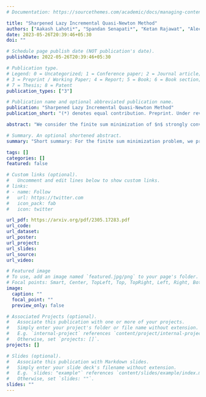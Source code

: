 ```yaml
---
# Documentation: https://sourcethemes.com/academic/docs/managing-content/

title: "Sharpened Lazy Incremental Quasi-Newton Method"
authors: ["Aakash Lahoti*", "Spandan Senapati*", "Ketan Rajawat", "Alec Koppel"]
date: 2023-05-26T20:39:46+05:30
doi: ""

# Schedule page publish date (NOT publication's date).
publishDate: 2022-05-26T20:39:46+05:30

# Publication type.
# Legend: 0 = Uncategorized; 1 = Conference paper; 2 = Journal article;
# 3 = Preprint / Working Paper; 4 = Report; 5 = Book; 6 = Book section;
# 7 = Thesis; 8 = Patent
publication_types: ["3"]

# Publication name and optional abbreviated publication name.
publication: "Sharpened Lazy Incremental Quasi-Newton Method"
publication_short: "(*) denotes equal contribution. Preprint. Under review"

abstract: "We consider the finite sum minimization of $n$ strongly convex and smooth functions with Lipschitz continuous Hessians in $d$ dimensions. In many applications where such problems arise, including maximum likelihood estimation, empirical risk minimization, and unsupervised learning, the number of observations $n$ is large, and it becomes necessary to use incremental or stochastic algorithms whose per-iteration complexity is independent of $n$. Of these, the incremental/stochastic variants of the Newton method exhibit superlinear convergence, but incur a per-iteration complexity of $O(d ^ 3)$, which may be prohibitive in large-scale settings. On the other hand, the incremental Quasi-Newton method incurs a per-iteration complexity of $O(d ^ 2)$ but its superlinear convergence rate has only been characterized asymptotically. This work puts forth the Sharpened Lazy Incremental Quasi-Newton (SLIQN) method that achieves the best of both worlds: an explicit superlinear convergence rate with a per-iteration complexity of $O(d ^ 2)$. Building upon the recently proposed Sharpened Quasi-Newton method, the proposed incremental variant incorporates a hybrid update strategy incorporating both classic and greedy BFGS updates. The proposed lazy update rule distributes the computational complexity between the iterations, so as to enable a per-iteration complexity of $O(d ^ 2)$. Numerical tests demonstrate the superiority of SLIQN over all other incremental and stochastic Quasi-Newton variants."

# Summary. An optional shortened abstract.
summary: "Short summary: For the finite sum minimization problem, we propose the sharpened lazy incremental quasi-newton (SLIQN) method which has a per-iteration complexity of $O(d ^ 2)$ and an explicit non-asymptotic superlinear convergence rate. To the best of our knowledge, SLIQN is the first algorithm with an $O(d ^ 2)$ complexity per-iteration and an explicit non-asymptotic rate."

tags: []
categories: []
featured: false

# Custom links (optional).
#   Uncomment and edit lines below to show custom links.
# links:
# - name: Follow
#   url: https://twitter.com
#   icon_pack: fab
#   icon: twitter

url_pdf: https://arxiv.org/pdf/2305.17283.pdf
url_code:
url_dataset:
url_poster:
url_project:
url_slides:
url_source:
url_video:

# Featured image
# To use, add an image named `featured.jpg/png` to your page's folder. 
# Focal points: Smart, Center, TopLeft, Top, TopRight, Left, Right, BottomLeft, Bottom, BottomRight.
image:
  caption: ""
  focal_point: ""
  preview_only: false

# Associated Projects (optional).
#   Associate this publication with one or more of your projects.
#   Simply enter your project's folder or file name without extension.
#   E.g. `internal-project` references `content/project/internal-project/index.md`.
#   Otherwise, set `projects: []`.
projects: []

# Slides (optional).
#   Associate this publication with Markdown slides.
#   Simply enter your slide deck's filename without extension.
#   E.g. `slides: "example"` references `content/slides/example/index.md`.
#   Otherwise, set `slides: ""`.
slides: ""
---
```

